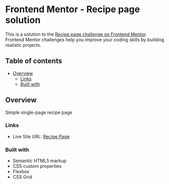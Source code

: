# Frontend Mentor - Recipe page solution

This is a solution to the [Recipe page challenge on Frontend Mentor](https://www.frontendmentor.io/challenges/recipe-page-KiTsR8QQKm). Frontend Mentor challenges help you improve your coding skills by building realistic projects. 

## Table of contents

- [Overview](#overview)
  - [Links](#links)
  - [Built with](#built-with)

## Overview
Simple single-page recipe page

### Links
- Live Site URL: [Recipe Page](https://davirockkk.github.io/recipe-page/)

### Built with

- Semantic HTML5 markup
- CSS custom properties
- Flexbox
- CSS Grid

